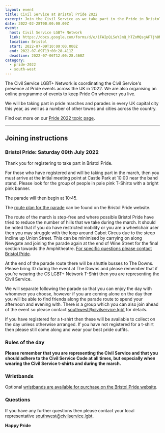 ```yaml
---
layout: event
title: Civil Service at Bristol Pride 2022
excerpt: Join the Civil Service as we take part in the Pride in Bristol parade.
date: 2022-02-28T00:00:00.00Z
event:
  host: Civil Service LGBT+ Network
  link: https://docs.google.com/forms/d/e/1FAIpQLSeYJmQ_hTZoMQsgAFTjhONCPNBYGJi0VUNCJYVt1r-NbWpw8Q/viewform?usp=sf_link
  location: Bristol
  start: 2022-07-09T10:00:00.000Z
  end: 2022-07-09T13:00:28.411Z
  deadline: 2022-07-06T12:00:28.460Z
category:
  - pride-2022
  - south-west
---
```

The Civil Service LGBT+ Network is coordinating the Civil Service's presence at Pride events across the UK in 2022. We are also organising an online programme of events to keep Pride On wherever you live.

We will be taking part in pride marches and parades in every UK capital city this year, as well as a number of other towns and cities across the country.

Find out more on our [Pride 2022 topic page](/pride-2022).

- - -

## Joining instructions

### **Bristol Pride: Saturday 09th July 2022**

Thank you for registering to take part in Bristol Pride.

For those who have registered and will be taking part in the march, then you must arrive at the initial meeting point at Castle Park at 10:00 near the band stand. Please look for the group of people in pale pink T-Shirts with a bright pink banner. 

The parade will then begin at 10:45. 

The [route plan for the parade](https://bristolpride.co.uk/parade/) can be found on the Bristol Pride website.

The route of the march is step-free and where possible Bristol Pride have tried to reduce the number of hills that we take during the march. It should be noted that if you do have restricted mobility or you are a wheelchair user then you may struggle with the loop around Cabot Circus due to the steep incline up Union Street. This can be minimised by carrying on along Newgate and joining the parade again at the end of Wine Street for the final section towards the Amphitheatre. [For specific questions please contact Bristol Pride](http://bristolpride.co.uk/contact-us/).

At the end of the parade route there will be shuttle busses to The Downs. Please bring ID during the event at The Downs and please remember that if you’re wearing the CS LGBT+ Network T-Shirt then you are representing the Civil Service.

We will separate following the parade so that you can enjoy the day with whomever you choose, however if you are coming alone on the day then you will be able to find friends along the parade route to spend your afternoon and evening with. There is a group which you can also join ahead of the event so please contact [southwest@civilservice.lgbt](mailto:southwest@civilservice.lgbt) for details.

If you have registered for a t-shirt then these will be available to collect on the day unless otherwise arranged. If you have not registered for a t-shirt then please still come along and wear your best pride outfits.

### Rules of the day

**Please remember that you are representing the Civil Service and that you should adhere to the Civil Service Code at all times, but especially when wearing the Civil Service t-shirts and during the march.**

### Wristbands

Optional [wristbands are available for purchase on the Bristol Pride website](https://bristolpride.co.uk/wristbands/).

### Questions

If you have any further questions then please contact your local representative  [southwest@civilservice.lgbt](mailto:southwest@civilservice.lgbt).

**Happy Pride**